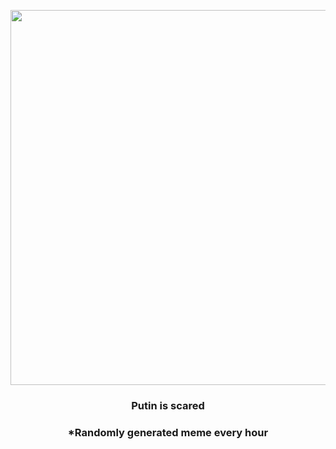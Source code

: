 <p align="center">
        <img src="https://i.redd.it/ppn7d77rmim81.gif" width="600" height="600">
        </p>
        <h3 align="center">Putin is scared</h3>
        <h3 align="center">*Randomly generated meme every hour</h3>
    